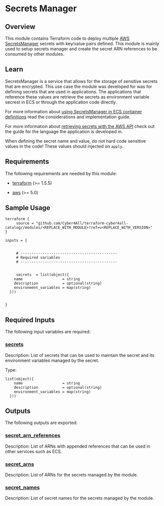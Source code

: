 # Secrets Manager

## Overview

This module contains Terraform code to deploy multiple [AWS SecretsManager](https://docs.aws.amazon.com/secretsmanager/latest/userguide/intro.html) secrets with key/value pairs defined. This module is mainly used to setup secrets manager and create the secret ARN references to be consumed by other modules.

<!-- Image or Arch diagram -->

## Learn

<!-- A few references to Secrets Manager (documentation, blog, etc...) -->

SecretsManager is a service that allows for the storage of sensitive secrets that are encrypted. This use case the module was developed for was for defining secrets that are used in applications. The applications that reference these values are retrieve the secrets as environment variable secrest in ECS or through the application code directly.

For more information about [using SecretsManager in ECS container definitions](https://docs.aws.amazon.com/AmazonECS/latest/developerguide/secrets-envvar-secrets-manager.html) read the considerations and implementation guide.

For more information about [retrieving secrets with the AWS API](https://docs.aws.amazon.com/secretsmanager/latest/userguide/retrieving-secrets.html) check out the guide for the language the application is developed in.

When defining the secret name and value, do not hard code sensitive values in the code! These values should injected on `apply`.

<!-- BEGIN_TF_DOCS -->
## Requirements

The following requirements are needed by this module:

- <a name="requirement_terraform"></a> [terraform](#requirement\_terraform) (>= 1.5.5)

- <a name="requirement_aws"></a> [aws](#requirement\_aws) (>= 5.0)
## Sample Usage
```hcl
terraform {
	 source = "github.com/Cyber4All/terraform-cyber4all-catalog//modules/<REPLACE_WITH_MODULE>?ref=v<REPLACE_WITH_VERSION>"
}

inputs = {


	 # --------------------------------------------
	 # Required variables
	 # --------------------------------------------


	 secrets  = list(object({
    name                  = string
    description           = optional(string)
    environment_variables = map(string)
  }))


}
```
## Required Inputs

The following input variables are required:

### <a name="input_secrets"></a> [secrets](#input\_secrets)

Description: List of secrets that can be used to maintain the secret and its environment variables managed by the secret.

Type:

```hcl
list(object({
    name                  = string
    description           = optional(string)
    environment_variables = map(string)
  }))
```
## Outputs

The following outputs are exported:

### <a name="output_secret_arn_references"></a> [secret\_arn\_references](#output\_secret\_arn\_references)

Description: List of ARNs with appended references that can be used in other services such as ECS.

### <a name="output_secret_arns"></a> [secret\_arns](#output\_secret\_arns)

Description: List of ARNs for the secrets managed by the module.

### <a name="output_secret_names"></a> [secret\_names](#output\_secret\_names)

Description: List of secret names for the secrets managed by the module.
<!-- END_TF_DOCS -->